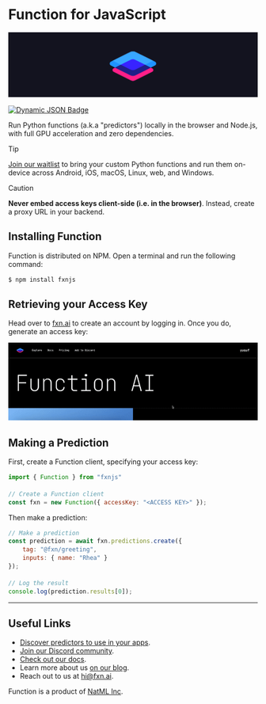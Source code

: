 # Function for JavaScript

![function logo](https://raw.githubusercontent.com/fxnai/.github/main/logo_wide.png)

[![Dynamic JSON Badge](https://img.shields.io/badge/dynamic/json?url=https%3A%2F%2Fdiscord.com%2Fapi%2Finvites%2Fy5vwgXkz2f%3Fwith_counts%3Dtrue&query=%24.approximate_member_count&logo=discord&logoColor=white&label=Function%20community)](https://discord.gg/fxn)

Run Python functions (a.k.a "predictors") locally in the browser and Node.js, with full GPU acceleration and zero dependencies.

> [!TIP]
> [Join our waitlist](https://fxn.ai/waitlist) to bring your custom Python functions and run them on-device across Android, iOS, macOS, Linux, web, and Windows.

> [!CAUTION]
> **Never embed access keys client-side (i.e. in the browser)**. Instead, create a proxy URL in your backend.

## Installing Function
Function is distributed on NPM. Open a terminal and run the following command:
```bash
$ npm install fxnjs
```

## Retrieving your Access Key
Head over to [fxn.ai](https://fxn.ai) to create an account by logging in. Once you do, generate an access key:

![generate access key](https://raw.githubusercontent.com/fxnai/.github/main/access_key.gif)

## Making a Prediction
First, create a Function client, specifying your access key:
```js
import { Function } from "fxnjs"

// Create a Function client
const fxn = new Function({ accessKey: "<ACCESS KEY>" });
```

Then make a prediction:
```js
// Make a prediction
const prediction = await fxn.predictions.create({
    tag: "@fxn/greeting",
    inputs: { name: "Rhea" }
});

// Log the result
console.log(prediction.results[0]);
```

___

## Useful Links
- [Discover predictors to use in your apps](https://fxn.ai/explore).
- [Join our Discord community](https://discord.gg/fxn).
- [Check out our docs](https://docs.fxn.ai).
- Learn more about us [on our blog](https://blog.fxn.ai).
- Reach out to us at [hi@fxn.ai](mailto:hi@fxn.ai).

Function is a product of [NatML Inc](https://github.com/natmlx).
